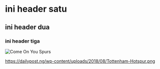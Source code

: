 # ini header satu
## ini header dua
### ini header tiga

![Come On You Spurs](https://dailypost.ng/wp-content/uploads/2018/08/Tottenham-Hotspur.png)

https://dailypost.ng/wp-content/uploads/2018/08/Tottenham-Hotspur.png
